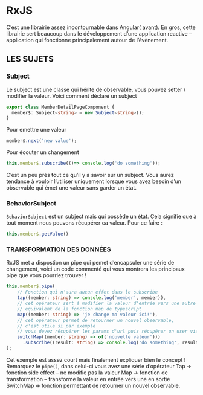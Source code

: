# RxJS


C’est une librairie assez incontournable dans Angular( avant).
En gros, cette librairie sert beaucoup dans le développement 
d’une application reactive – application qui fonctionne principalement autour de l’évènement.

## LES SUJETS
### Subject
Le subject est une classe qui hérite de observable, vous pouvez setter / modifier la valeur.
Voici comment déclaré un subject

````typescript
export class MemberDetailPageComponent {
  member$: Subject<string> = new Subject<string>();
}
````
Pour emettre une valeur 
````typescript
member$.next('new value');
````

Pour écouter un changement

````typescript
this.member$.subscribe(()=> console.log('do something'));
````
C’est un peu près tout ce qu’il y à savoir sur un subject. 
Vous aurez tendance à vouloir l’utiliser uniquement 
lorsque vous avez besoin d’un observable qui émet une valeur sans garder un état.

### BehaviorSubject

``BehaviorSubject`` est un subject mais qui possède un état. 
Cela signifie que à tout moment nous pouvons récupérer ca valeur. 
Pour ce faire : 
````typescript
this.member$.getValue()
````

### TRANSFORMATION DES DONNÉES
RxJS met a dispostion un pipe qui pemet d’encapsuler une série de changement, 
voici un code commenté qui vous montrera les principaux pipe que vous pourriez trouver ! 
````typescript
this.member$.pipe( 
    // Fonction qui n'aura aucun effet dans le subscribe 
    tap((member: string) => console.log('member', member)), 
    // cet opérateur sert à modifier la valeur d'entrée vers une autre valeur de sortie. 
    // equivalent de la fonction map de typescript 
    map((member: string) => 'je change ma valeur ici!'), 
    // cet opérateur permet de retourner un nouvel observable, 
    // c'est utile si par exemple 
    // vous devez récupérer les params d'url puis récupérer un user via l'api 
    switchMap((member: string) => of('nouvelle valeur'))) 
      .subscribe((result: string) => console.log('do something', result)
);
````
Cet exemple est assez court mais finalement expliquer bien le concept !
Remarquez le ``pipe()``, dans celui-ci vous avez une série d’opérateur
Tap ➔ fonction side effect – ne modifie pas la valeur
Map ➔ fonction de transformation – transforme la valeur en entrée vers une en sortie
SwitchMap ➔ fonction permettant de retourner un nouvel observable.